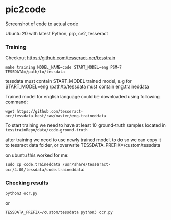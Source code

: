 # pic2code
Screenshot of code to actual code

Ubuntu 20 with latest Python, pip, cv2, tesseract

### Training

Checkout https://github.com/tesseract-ocr/tesstrain

`make training MODEL_NAME=code START_MODEL=eng PSM=7 TESSDATA=/path/to/tessdata`

tessdata must contain START_MODEL trained model, e.g for START_MODEL=eng /path/to/tessdata must contain eng.traineddata

Trained model for english language could be downloaded using following command:

`wget https://github.com/tesseract-ocr/tessdata_best/raw/master/eng.traineddata`

To start training we need to have at least 10 ground-truth samples located in `tesstrainRepo/data/code-ground-truth`

after training we need to use newly trained model, to do so we can copy it to tessract data folder, or overwrite TESSDATA_PREFIX=/custom/tessdata

on ubuntu this worked for me:

`sudo cp code.traineddata /usr/share/tesseract-ocr/4.00/tessdata/code.traineddata`:

### Checking results

`python3 ocr.py`

or 

`TESSDATA_PREFIX=/custom/tessdata python3 ocr.py`
